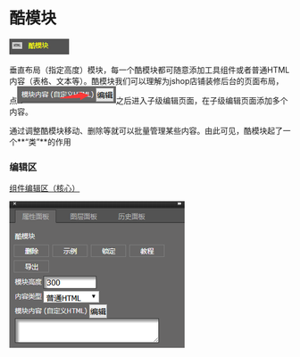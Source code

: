 # 酷模块

![](/assets/wwqq_38.jpg)

垂直布局（指定高度）模块，每一个酷模块都可随意添加工具组件或者普通HTML内容（表格、文本等）。酷模块我们可以理解为jshop店铺装修后台的页面布局，点![](/assets/iddedrt.png)之后进入子级编辑页面，在子级编辑页面添加多个内容。

通过调整酷模块移动、删除等就可以批量管理某些内容。由此可见，酷模块起了一个**“类”**的作用

### 编辑区

[组件编辑区（核心）](/chapter1/gong-ju-jie-mian/zu-jian-bian-ji-qu-ff08-he-xin-ff09.md)

![](/assets/QQ38.png)

